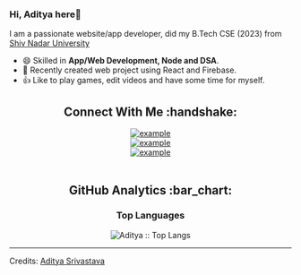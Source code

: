 ### Hi, Aditya here👋

I am a passionate website/app developer, did my B.Tech CSE (2023) from [Shiv Nadar University](https://snu.edu.in/)
- 😄 Skilled in **App/Web Development, Node and DSA**.
- :monocle_face:	Recently created web project using React and Firebase.
- :+1: Like to play games, edit videos and have some time for myself.

<h2 align="center">Connect With Me :handshake:</h2>

<div style="margin-top:10px" align="center">
      <div>
    <a  href="mailto:aditya26052002@gmail.com?subject=GitHub" target="_blank">
      <img src="https://img.shields.io/badge/-GMAIL-red?logo=Gmail&logoColor=white&style=for-the-badge" alt="example"/>
    </a>
  </div>
  <div>
    <a  href="https://www.instagram.com/aditya_.srivastava/" target="_blank">
      <img src="https://img.shields.io/badge/-Instagram-C13584?logo=instagram&logoColor=white&style=for-the-badge" alt="example"/>
    </a>
  </div>

  <div>
    <a href="https://www.linkedin.com/in/as369/" target="_blank">
      <img src="https://img.shields.io/badge/LinkedIn-0A66C2.svg?style=for-the-badge&logo=linkedin&logoColor=white" alt="example"/>
    </a>
  </div>
</div>

<br />
<h2 align="center">GitHub Analytics :bar_chart:</h2>

<h3 align="center">Top Languages</h3>
<p align="center"><img src="https://github-readme-stats.vercel.app/api/top-langs/?username=blank0826&layout=compact&show_icons=true&theme=radical" alt="Aditya :: Top Langs" /></p>

----

Credits: [Aditya Srivastava](https://github.com/blank0826)
